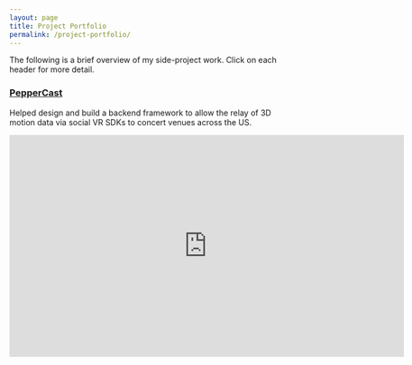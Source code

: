 ```yaml
---
layout: page
title: Project Portfolio
permalink: /project-portfolio/
---
```


The following is a brief overview of my side-project work. Click on each header for more detail.  

### [PepperCast](https://apie.dev/portfolio/peppercast/)

Helped design and build a backend framework to allow the relay of 3D motion data via social VR SDKs to concert venues across the US.

<iframe width="700" height="394" src="https://www.youtube.com/embed/41Yd0-eF38E?si=DYHH9XviBgFjRm70" title="YouTube video player" frameborder="0" allow="accelerometer; autoplay; clipboard-write; encrypted-media; gyroscope; picture-in-picture; web-share" referrerpolicy="strict-origin-when-cross-origin" allowfullscreen></iframe>


